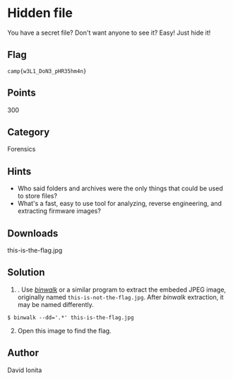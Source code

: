 # Hidden file
You have a secret file?  Don't want anyone to see it?  Easy!  Just hide it!

## Flag
```
camp{w3L1_DoN3_pHR35hm4n}
```

## Points
300

## Category
Forensics

## Hints
* Who said folders and archives were the only things that could be used to store files?
* What's a fast, easy to use tool for analyzing, reverse engineering, and extracting firmware images?

## Downloads
this-is-the-flag.jpg

## Solution
1. . Use [*binwalk*](https://github.com/ReFirmLabs/binwalk/) or a similar program to extract the embeded JPEG image, originally named `this-is-not-the-flag.jpg`.  After *binwalk* extraction, it may be named differently.  
```shell
$ binwalk --dd='.*' this-is-the-flag.jpg
```
2. Open this image to find the flag.

## Author
David Ionita
